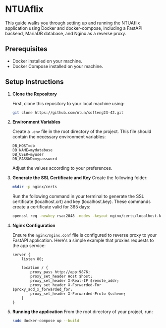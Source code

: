 # NTUAflix

This guide walks you through setting up and running the NTUAflix application using Docker and docker-compose, including a FastAPI backend, MariaDB database, and Nginx as a reverse proxy.

## Prerequisites

- Docker installed on your machine.
- Docker Compose installed on your machine.

## Setup Instructions

1. **Clone the Repository**

    First, clone this repository to your local machine using:

    ```bash
    git clone https://github.com/ntua/softeng23-42.git
    ```

2. **Environment Variables**

    Create a `.env` file in the root directory of the project. This file should contain the necessary environment variables:

    ```.env
    DB_HOST=db
    DB_NAME=mydatabase
    DB_USER=myuser
    DB_PASSWD=mypassword
    ```
    Adjust the values according to your preferences.

3. **Generate the SSL Certificate and Key**
    Create the following folder:
    ```bash
    mkdir -p nginx/certs
    ```
    Run the following command in your terminal to generate the SSL certificate (localhost.crt) and key (localhost.key). These commands create a certificate valid for 365 days:

    ```bash
    openssl req -newkey rsa:2048 -nodes -keyout nginx/certs/localhost.key -x509 -days 365 -out nginx/certs/localhost.crt
    ```
4. **Nginx Configuration**

    Ensure the `nginx/nginx.conf` file is configured to reverse proxy to your FastAPI application. Here's a simple example that proxies requests to the app service:

    ```nginx
    server {
        listen 80;

        location / {
            proxy_pass http://app:9876;
            proxy_set_header Host $host;
            proxy_set_header X-Real-IP $remote_addr;
            proxy_set_header X-Forwarded-For $proxy_add_x_forwarded_for;
            proxy_set_header X-Forwarded-Proto $scheme;
        }
    }
    ```

5. **Running the application**
    From the root directory of your project, run:
    ```bash
    sudo docker-compose up --build
    ```
